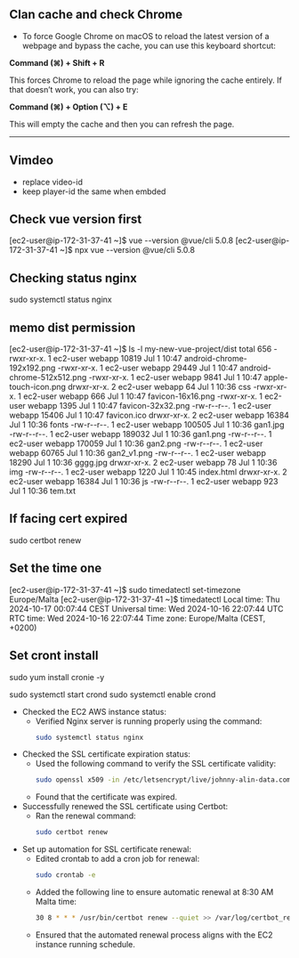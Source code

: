 
## Clan cache and check Chrome
- To force Google Chrome on macOS to reload the latest version of a webpage and bypass the cache, you can use this keyboard shortcut:

**Command (⌘) + Shift + R**

This forces Chrome to reload the page while ignoring the cache entirely. If that doesn’t work, you can also try:

**Command (⌘) + Option (⌥) + E**

This will empty the cache and then you can refresh the page.


-------


## Vimdeo 
- replace video-id
- keep player-id the same when embded




## Check vue version first 
[ec2-user@ip-172-31-37-41 ~]$ vue --version
@vue/cli 5.0.8
[ec2-user@ip-172-31-37-41 ~]$ npx vue --version
@vue/cli 5.0.8



## Checking status nginx
sudo systemctl status nginx



## memo dist permission

[ec2-user@ip-172-31-37-41 ~]$ ls -l my-new-vue-project/dist
total 656
-rwxr-xr-x. 1 ec2-user webapp  10819 Jul  1 10:47 android-chrome-192x192.png
-rwxr-xr-x. 1 ec2-user webapp  29449 Jul  1 10:47 android-chrome-512x512.png
-rwxr-xr-x. 1 ec2-user webapp   9841 Jul  1 10:47 apple-touch-icon.png
drwxr-xr-x. 2 ec2-user webapp     64 Jul  1 10:36 css
-rwxr-xr-x. 1 ec2-user webapp    666 Jul  1 10:47 favicon-16x16.png
-rwxr-xr-x. 1 ec2-user webapp   1395 Jul  1 10:47 favicon-32x32.png
-rw-r--r--. 1 ec2-user webapp  15406 Jul  1 10:47 favicon.ico
drwxr-xr-x. 2 ec2-user webapp  16384 Jul  1 10:36 fonts
-rw-r--r--. 1 ec2-user webapp 100505 Jul  1 10:36 gan1.jpg
-rw-r--r--. 1 ec2-user webapp 189032 Jul  1 10:36 gan1.png
-rw-r--r--. 1 ec2-user webapp 170059 Jul  1 10:36 gan2.png
-rw-r--r--. 1 ec2-user webapp  60765 Jul  1 10:36 gan2_v1.png
-rw-r--r--. 1 ec2-user webapp  18290 Jul  1 10:36 gggg.jpg
drwxr-xr-x. 2 ec2-user webapp     78 Jul  1 10:36 img
-rw-r--r--. 1 ec2-user webapp   1220 Jul  1 10:45 index.html
drwxr-xr-x. 2 ec2-user webapp  16384 Jul  1 10:36 js
-rw-r--r--. 1 ec2-user webapp    923 Jul  1 10:36 tem.txt







## If facing cert expired
sudo certbot renew



## Set the time one
[ec2-user@ip-172-31-37-41 ~]$ sudo timedatectl set-timezone Europe/Malta
[ec2-user@ip-172-31-37-41 ~]$ timedatectl
               Local time: Thu 2024-10-17 00:07:44 CEST
           Universal time: Wed 2024-10-16 22:07:44 UTC
                 RTC time: Wed 2024-10-16 22:07:44
                Time zone: Europe/Malta (CEST, +0200)

## Set cront install 
sudo yum install cronie -y

sudo systemctl start crond
sudo systemctl enable crond



- Checked the EC2 AWS instance status:
  - Verified Nginx server is running properly using the command:
    ```bash
    sudo systemctl status nginx
    ```
- Checked the SSL certificate expiration status:
  - Used the following command to verify the SSL certificate validity:
    ```bash
    sudo openssl x509 -in /etc/letsencrypt/live/johnny-alin-data.com/fullchain.pem -noout -dates
    ```
  - Found that the certificate was expired.
- Successfully renewed the SSL certificate using Certbot:
  - Ran the renewal command:
    ```bash
    sudo certbot renew
    ```
- Set up automation for SSL certificate renewal:
  - Edited crontab to add a cron job for renewal:
    ```bash
    sudo crontab -e
    ```
  - Added the following line to ensure automatic renewal at 8:30 AM Malta time:
    ```bash
    30 8 * * * /usr/bin/certbot renew --quiet >> /var/log/certbot_renew.log 2>&1
    ```
  - Ensured that the automated renewal process aligns with the EC2 instance running schedule.
